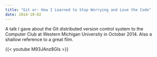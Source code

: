 ```yaml
---
title: "Git or: How I Learned to Stop Worrying and Love the Code"
date: 2014-10-02
---
```


A talk I gave about the Git distributed version control system to the Computer
Club at Western Michigan University in October 2014. Also a shallow reference
to a great film.

{{< youtube M93JAnz8GIs >}}
